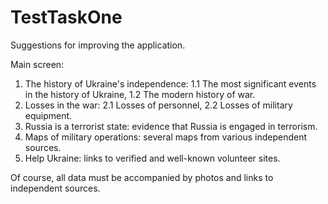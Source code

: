 # TestTaskOne

Suggestions for improving the application.

Main screen:
1. The history of Ukraine's independence: 1.1 The most significant events in the history of Ukraine, 1.2 The modern history of war.
2. Losses in the war: 2.1 Losses of personnel, 2.2 Losses of military equipment.
3. Russia is a terrorist state: evidence that Russia is engaged in terrorism.
4. Maps of military operations: several maps from various independent sources.
5. Help Ukraine: links to verified and well-known volunteer sites.

Of course, all data must be accompanied by photos and links to independent sources.

